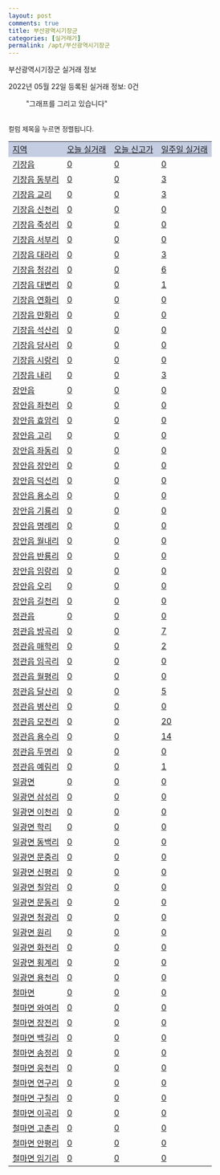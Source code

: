```yaml
---
layout: post
comments: true
title: 부산광역시기장군
categories: [실거래가]
permalink: /apt/부산광역시기장군
---
```


부산광역시기장군 실거래 정보

2022년 05월 22일 등록된 실거래 정보: 0건

<!--<script async src="https://pagead2.googlesyndication.com/pagead/js/adsbygoogle.js?client=ca-pub-3485438051770037"
 crossorigin="anonymous"></script>-->

<script type="text/javascript">
  google.charts.load('current', {'packages':['corechart']});
  google.charts.setOnLoadCallback(drawChart);

  function drawChart() {
    var data = google.visualization.arrayToDataTable([['거래일', '매매', '전월세', '전매'], ['21-01', 3, 2, 1], ['21-02', 0, 2, 0], ['21-03', 0, 12, 0], ['21-04', 12, 49, 0], ['21-05', 220, 154, 6], ['21-06', 318, 246, 16], ['21-07', 297, 209, 8], ['21-08', 400, 249, 12], ['21-09', 519, 278, 19], ['21-10', 705, 299, 11], ['21-11', 177, 234, 13], ['21-12', 126, 260, 9], ['22-01', 106, 228, 1], ['22-02', 109, 247, 4], ['22-03', 145, 237, 13], ['22-04', 149, 229, 8], ['22-05', 34, 101, 6]]);

    var options = {
      title: '최근 1년간 유형별 거래량 추이',
      legend: { position: 'bottom' }
    };

    setTimeout(function() {
        var chart = new google.visualization.LineChart(document.getElementById('columnchart_material'));
        chart.draw(data, (options));
        document.getElementById('loading').style.display = 'none';
        var dayLabel = (new Date()).getDay();
        if (dayLabel < 2) {
            sorttable.innerSortFunction.apply(document.getElementById('week'), []);
            sorttable.innerSortFunction.apply(document.getElementById('week'), []);        
        }
        else {
            sorttable.innerSortFunction.apply(document.getElementById('today'), []);
            sorttable.innerSortFunction.apply(document.getElementById('today'), []);
        }
    }, 200);

  }
</script>

<div id="loading" style="z-index:20; display: block; margin-left: 35px">"그래프를 그리고 있습니다"</div>
<div id="columnchart_material" style="width: 95%; margin-left: -35px; display: block"></div>
<!--<div style="width: 95%; margin-left: -35px; display: block">
      <script async src="https://pagead2.googlesyndication.com/pagead/js/adsbygoogle.js?client=ca-pub-3485438051770037"
          crossorigin="anonymous"></script>
      <ins class="adsbygoogle"
          style="display:block"
          data-ad-format="fluid"
          data-ad-layout-key="-fb+5w+4e-db+86"
          data-ad-client="ca-pub-3485438051770037"
          data-ad-slot="1827090281"></ins>
      <script>
          (adsbygoogle = window.adsbygoogle || []).push({});
      </script>
</div>-->
<br>

<font size='small' style='font-size: small;'>컬럼 제목을 누르면 정렬됩니다.</font>
<table class="sortable">
  <tr style='background-color: rgba(114, 132, 186,0.4);'>
    <td id="region"><a href="#">지역</a></td>
    <td id="today"><a href="#">오늘 실거래</a></td>
    <td id="today_new"><a href="#">오늘 신고가</a></td>
    <td id="week"><a href="#">일주일 실거래</a></td>
  </tr>

  
  <tr class="item">
    <td><a href="부산광역시기장군기장읍">기장읍</a></td>
    <td><a href="부산광역시기장군기장읍">0</a></td>
    <td><a href="부산광역시기장군기장읍">0</a></td>
    <td><a href="부산광역시기장군기장읍">0</a></td>
  </tr>
    

  <tr class="item">
    <td><a href="부산광역시기장군기장읍동부리">기장읍 동부리</a></td>
    <td><a href="부산광역시기장군기장읍동부리">0</a></td>
    <td><a href="부산광역시기장군기장읍동부리">0</a></td>
    <td><a href="부산광역시기장군기장읍동부리">3</a></td>
  </tr>
    

  <tr class="item">
    <td><a href="부산광역시기장군기장읍교리">기장읍 교리</a></td>
    <td><a href="부산광역시기장군기장읍교리">0</a></td>
    <td><a href="부산광역시기장군기장읍교리">0</a></td>
    <td><a href="부산광역시기장군기장읍교리">3</a></td>
  </tr>
    

  <tr class="item">
    <td><a href="부산광역시기장군기장읍신천리">기장읍 신천리</a></td>
    <td><a href="부산광역시기장군기장읍신천리">0</a></td>
    <td><a href="부산광역시기장군기장읍신천리">0</a></td>
    <td><a href="부산광역시기장군기장읍신천리">0</a></td>
  </tr>
    

  <tr class="item">
    <td><a href="부산광역시기장군기장읍죽성리">기장읍 죽성리</a></td>
    <td><a href="부산광역시기장군기장읍죽성리">0</a></td>
    <td><a href="부산광역시기장군기장읍죽성리">0</a></td>
    <td><a href="부산광역시기장군기장읍죽성리">0</a></td>
  </tr>
    

  <tr class="item">
    <td><a href="부산광역시기장군기장읍서부리">기장읍 서부리</a></td>
    <td><a href="부산광역시기장군기장읍서부리">0</a></td>
    <td><a href="부산광역시기장군기장읍서부리">0</a></td>
    <td><a href="부산광역시기장군기장읍서부리">0</a></td>
  </tr>
    

  <tr class="item">
    <td><a href="부산광역시기장군기장읍대라리">기장읍 대라리</a></td>
    <td><a href="부산광역시기장군기장읍대라리">0</a></td>
    <td><a href="부산광역시기장군기장읍대라리">0</a></td>
    <td><a href="부산광역시기장군기장읍대라리">3</a></td>
  </tr>
    

  <tr class="item">
    <td><a href="부산광역시기장군기장읍청강리">기장읍 청강리</a></td>
    <td><a href="부산광역시기장군기장읍청강리">0</a></td>
    <td><a href="부산광역시기장군기장읍청강리">0</a></td>
    <td><a href="부산광역시기장군기장읍청강리">6</a></td>
  </tr>
    

  <tr class="item">
    <td><a href="부산광역시기장군기장읍대변리">기장읍 대변리</a></td>
    <td><a href="부산광역시기장군기장읍대변리">0</a></td>
    <td><a href="부산광역시기장군기장읍대변리">0</a></td>
    <td><a href="부산광역시기장군기장읍대변리">1</a></td>
  </tr>
    

  <tr class="item">
    <td><a href="부산광역시기장군기장읍연화리">기장읍 연화리</a></td>
    <td><a href="부산광역시기장군기장읍연화리">0</a></td>
    <td><a href="부산광역시기장군기장읍연화리">0</a></td>
    <td><a href="부산광역시기장군기장읍연화리">0</a></td>
  </tr>
    

  <tr class="item">
    <td><a href="부산광역시기장군기장읍만화리">기장읍 만화리</a></td>
    <td><a href="부산광역시기장군기장읍만화리">0</a></td>
    <td><a href="부산광역시기장군기장읍만화리">0</a></td>
    <td><a href="부산광역시기장군기장읍만화리">0</a></td>
  </tr>
    

  <tr class="item">
    <td><a href="부산광역시기장군기장읍석산리">기장읍 석산리</a></td>
    <td><a href="부산광역시기장군기장읍석산리">0</a></td>
    <td><a href="부산광역시기장군기장읍석산리">0</a></td>
    <td><a href="부산광역시기장군기장읍석산리">0</a></td>
  </tr>
    

  <tr class="item">
    <td><a href="부산광역시기장군기장읍당사리">기장읍 당사리</a></td>
    <td><a href="부산광역시기장군기장읍당사리">0</a></td>
    <td><a href="부산광역시기장군기장읍당사리">0</a></td>
    <td><a href="부산광역시기장군기장읍당사리">0</a></td>
  </tr>
    

  <tr class="item">
    <td><a href="부산광역시기장군기장읍시랑리">기장읍 시랑리</a></td>
    <td><a href="부산광역시기장군기장읍시랑리">0</a></td>
    <td><a href="부산광역시기장군기장읍시랑리">0</a></td>
    <td><a href="부산광역시기장군기장읍시랑리">0</a></td>
  </tr>
    

  <tr class="item">
    <td><a href="부산광역시기장군기장읍내리">기장읍 내리</a></td>
    <td><a href="부산광역시기장군기장읍내리">0</a></td>
    <td><a href="부산광역시기장군기장읍내리">0</a></td>
    <td><a href="부산광역시기장군기장읍내리">3</a></td>
  </tr>
    

  <tr class="item">
    <td><a href="부산광역시기장군장안읍">장안읍</a></td>
    <td><a href="부산광역시기장군장안읍">0</a></td>
    <td><a href="부산광역시기장군장안읍">0</a></td>
    <td><a href="부산광역시기장군장안읍">0</a></td>
  </tr>
    

  <tr class="item">
    <td><a href="부산광역시기장군장안읍좌천리">장안읍 좌천리</a></td>
    <td><a href="부산광역시기장군장안읍좌천리">0</a></td>
    <td><a href="부산광역시기장군장안읍좌천리">0</a></td>
    <td><a href="부산광역시기장군장안읍좌천리">0</a></td>
  </tr>
    

  <tr class="item">
    <td><a href="부산광역시기장군장안읍효암리">장안읍 효암리</a></td>
    <td><a href="부산광역시기장군장안읍효암리">0</a></td>
    <td><a href="부산광역시기장군장안읍효암리">0</a></td>
    <td><a href="부산광역시기장군장안읍효암리">0</a></td>
  </tr>
    

  <tr class="item">
    <td><a href="부산광역시기장군장안읍고리">장안읍 고리</a></td>
    <td><a href="부산광역시기장군장안읍고리">0</a></td>
    <td><a href="부산광역시기장군장안읍고리">0</a></td>
    <td><a href="부산광역시기장군장안읍고리">0</a></td>
  </tr>
    

  <tr class="item">
    <td><a href="부산광역시기장군장안읍좌동리">장안읍 좌동리</a></td>
    <td><a href="부산광역시기장군장안읍좌동리">0</a></td>
    <td><a href="부산광역시기장군장안읍좌동리">0</a></td>
    <td><a href="부산광역시기장군장안읍좌동리">0</a></td>
  </tr>
    

  <tr class="item">
    <td><a href="부산광역시기장군장안읍장안리">장안읍 장안리</a></td>
    <td><a href="부산광역시기장군장안읍장안리">0</a></td>
    <td><a href="부산광역시기장군장안읍장안리">0</a></td>
    <td><a href="부산광역시기장군장안읍장안리">0</a></td>
  </tr>
    

  <tr class="item">
    <td><a href="부산광역시기장군장안읍덕선리">장안읍 덕선리</a></td>
    <td><a href="부산광역시기장군장안읍덕선리">0</a></td>
    <td><a href="부산광역시기장군장안읍덕선리">0</a></td>
    <td><a href="부산광역시기장군장안읍덕선리">0</a></td>
  </tr>
    

  <tr class="item">
    <td><a href="부산광역시기장군장안읍용소리">장안읍 용소리</a></td>
    <td><a href="부산광역시기장군장안읍용소리">0</a></td>
    <td><a href="부산광역시기장군장안읍용소리">0</a></td>
    <td><a href="부산광역시기장군장안읍용소리">0</a></td>
  </tr>
    

  <tr class="item">
    <td><a href="부산광역시기장군장안읍기룡리">장안읍 기룡리</a></td>
    <td><a href="부산광역시기장군장안읍기룡리">0</a></td>
    <td><a href="부산광역시기장군장안읍기룡리">0</a></td>
    <td><a href="부산광역시기장군장안읍기룡리">0</a></td>
  </tr>
    

  <tr class="item">
    <td><a href="부산광역시기장군장안읍명례리">장안읍 명례리</a></td>
    <td><a href="부산광역시기장군장안읍명례리">0</a></td>
    <td><a href="부산광역시기장군장안읍명례리">0</a></td>
    <td><a href="부산광역시기장군장안읍명례리">0</a></td>
  </tr>
    

  <tr class="item">
    <td><a href="부산광역시기장군장안읍월내리">장안읍 월내리</a></td>
    <td><a href="부산광역시기장군장안읍월내리">0</a></td>
    <td><a href="부산광역시기장군장안읍월내리">0</a></td>
    <td><a href="부산광역시기장군장안읍월내리">0</a></td>
  </tr>
    

  <tr class="item">
    <td><a href="부산광역시기장군장안읍반룡리">장안읍 반룡리</a></td>
    <td><a href="부산광역시기장군장안읍반룡리">0</a></td>
    <td><a href="부산광역시기장군장안읍반룡리">0</a></td>
    <td><a href="부산광역시기장군장안읍반룡리">0</a></td>
  </tr>
    

  <tr class="item">
    <td><a href="부산광역시기장군장안읍임랑리">장안읍 임랑리</a></td>
    <td><a href="부산광역시기장군장안읍임랑리">0</a></td>
    <td><a href="부산광역시기장군장안읍임랑리">0</a></td>
    <td><a href="부산광역시기장군장안읍임랑리">0</a></td>
  </tr>
    

  <tr class="item">
    <td><a href="부산광역시기장군장안읍오리">장안읍 오리</a></td>
    <td><a href="부산광역시기장군장안읍오리">0</a></td>
    <td><a href="부산광역시기장군장안읍오리">0</a></td>
    <td><a href="부산광역시기장군장안읍오리">0</a></td>
  </tr>
    

  <tr class="item">
    <td><a href="부산광역시기장군장안읍길천리">장안읍 길천리</a></td>
    <td><a href="부산광역시기장군장안읍길천리">0</a></td>
    <td><a href="부산광역시기장군장안읍길천리">0</a></td>
    <td><a href="부산광역시기장군장안읍길천리">0</a></td>
  </tr>
    

  <tr class="item">
    <td><a href="부산광역시기장군정관읍">정관읍</a></td>
    <td><a href="부산광역시기장군정관읍">0</a></td>
    <td><a href="부산광역시기장군정관읍">0</a></td>
    <td><a href="부산광역시기장군정관읍">0</a></td>
  </tr>
    

  <tr class="item">
    <td><a href="부산광역시기장군정관읍방곡리">정관읍 방곡리</a></td>
    <td><a href="부산광역시기장군정관읍방곡리">0</a></td>
    <td><a href="부산광역시기장군정관읍방곡리">0</a></td>
    <td><a href="부산광역시기장군정관읍방곡리">7</a></td>
  </tr>
    

  <tr class="item">
    <td><a href="부산광역시기장군정관읍매학리">정관읍 매학리</a></td>
    <td><a href="부산광역시기장군정관읍매학리">0</a></td>
    <td><a href="부산광역시기장군정관읍매학리">0</a></td>
    <td><a href="부산광역시기장군정관읍매학리">2</a></td>
  </tr>
    

  <tr class="item">
    <td><a href="부산광역시기장군정관읍임곡리">정관읍 임곡리</a></td>
    <td><a href="부산광역시기장군정관읍임곡리">0</a></td>
    <td><a href="부산광역시기장군정관읍임곡리">0</a></td>
    <td><a href="부산광역시기장군정관읍임곡리">0</a></td>
  </tr>
    

  <tr class="item">
    <td><a href="부산광역시기장군정관읍월평리">정관읍 월평리</a></td>
    <td><a href="부산광역시기장군정관읍월평리">0</a></td>
    <td><a href="부산광역시기장군정관읍월평리">0</a></td>
    <td><a href="부산광역시기장군정관읍월평리">0</a></td>
  </tr>
    

  <tr class="item">
    <td><a href="부산광역시기장군정관읍달산리">정관읍 달산리</a></td>
    <td><a href="부산광역시기장군정관읍달산리">0</a></td>
    <td><a href="부산광역시기장군정관읍달산리">0</a></td>
    <td><a href="부산광역시기장군정관읍달산리">5</a></td>
  </tr>
    

  <tr class="item">
    <td><a href="부산광역시기장군정관읍병산리">정관읍 병산리</a></td>
    <td><a href="부산광역시기장군정관읍병산리">0</a></td>
    <td><a href="부산광역시기장군정관읍병산리">0</a></td>
    <td><a href="부산광역시기장군정관읍병산리">0</a></td>
  </tr>
    

  <tr class="item">
    <td><a href="부산광역시기장군정관읍모전리">정관읍 모전리</a></td>
    <td><a href="부산광역시기장군정관읍모전리">0</a></td>
    <td><a href="부산광역시기장군정관읍모전리">0</a></td>
    <td><a href="부산광역시기장군정관읍모전리">20</a></td>
  </tr>
    

  <tr class="item">
    <td><a href="부산광역시기장군정관읍용수리">정관읍 용수리</a></td>
    <td><a href="부산광역시기장군정관읍용수리">0</a></td>
    <td><a href="부산광역시기장군정관읍용수리">0</a></td>
    <td><a href="부산광역시기장군정관읍용수리">14</a></td>
  </tr>
    

  <tr class="item">
    <td><a href="부산광역시기장군정관읍두명리">정관읍 두명리</a></td>
    <td><a href="부산광역시기장군정관읍두명리">0</a></td>
    <td><a href="부산광역시기장군정관읍두명리">0</a></td>
    <td><a href="부산광역시기장군정관읍두명리">0</a></td>
  </tr>
    

  <tr class="item">
    <td><a href="부산광역시기장군정관읍예림리">정관읍 예림리</a></td>
    <td><a href="부산광역시기장군정관읍예림리">0</a></td>
    <td><a href="부산광역시기장군정관읍예림리">0</a></td>
    <td><a href="부산광역시기장군정관읍예림리">1</a></td>
  </tr>
    

  <tr class="item">
    <td><a href="부산광역시기장군일광면">일광면</a></td>
    <td><a href="부산광역시기장군일광면">0</a></td>
    <td><a href="부산광역시기장군일광면">0</a></td>
    <td><a href="부산광역시기장군일광면">0</a></td>
  </tr>
    

  <tr class="item">
    <td><a href="부산광역시기장군일광면삼성리">일광면 삼성리</a></td>
    <td><a href="부산광역시기장군일광면삼성리">0</a></td>
    <td><a href="부산광역시기장군일광면삼성리">0</a></td>
    <td><a href="부산광역시기장군일광면삼성리">0</a></td>
  </tr>
    

  <tr class="item">
    <td><a href="부산광역시기장군일광면이천리">일광면 이천리</a></td>
    <td><a href="부산광역시기장군일광면이천리">0</a></td>
    <td><a href="부산광역시기장군일광면이천리">0</a></td>
    <td><a href="부산광역시기장군일광면이천리">0</a></td>
  </tr>
    

  <tr class="item">
    <td><a href="부산광역시기장군일광면학리">일광면 학리</a></td>
    <td><a href="부산광역시기장군일광면학리">0</a></td>
    <td><a href="부산광역시기장군일광면학리">0</a></td>
    <td><a href="부산광역시기장군일광면학리">0</a></td>
  </tr>
    

  <tr class="item">
    <td><a href="부산광역시기장군일광면동백리">일광면 동백리</a></td>
    <td><a href="부산광역시기장군일광면동백리">0</a></td>
    <td><a href="부산광역시기장군일광면동백리">0</a></td>
    <td><a href="부산광역시기장군일광면동백리">0</a></td>
  </tr>
    

  <tr class="item">
    <td><a href="부산광역시기장군일광면문중리">일광면 문중리</a></td>
    <td><a href="부산광역시기장군일광면문중리">0</a></td>
    <td><a href="부산광역시기장군일광면문중리">0</a></td>
    <td><a href="부산광역시기장군일광면문중리">0</a></td>
  </tr>
    

  <tr class="item">
    <td><a href="부산광역시기장군일광면신평리">일광면 신평리</a></td>
    <td><a href="부산광역시기장군일광면신평리">0</a></td>
    <td><a href="부산광역시기장군일광면신평리">0</a></td>
    <td><a href="부산광역시기장군일광면신평리">0</a></td>
  </tr>
    

  <tr class="item">
    <td><a href="부산광역시기장군일광면칠암리">일광면 칠암리</a></td>
    <td><a href="부산광역시기장군일광면칠암리">0</a></td>
    <td><a href="부산광역시기장군일광면칠암리">0</a></td>
    <td><a href="부산광역시기장군일광면칠암리">0</a></td>
  </tr>
    

  <tr class="item">
    <td><a href="부산광역시기장군일광면문동리">일광면 문동리</a></td>
    <td><a href="부산광역시기장군일광면문동리">0</a></td>
    <td><a href="부산광역시기장군일광면문동리">0</a></td>
    <td><a href="부산광역시기장군일광면문동리">0</a></td>
  </tr>
    

  <tr class="item">
    <td><a href="부산광역시기장군일광면청광리">일광면 청광리</a></td>
    <td><a href="부산광역시기장군일광면청광리">0</a></td>
    <td><a href="부산광역시기장군일광면청광리">0</a></td>
    <td><a href="부산광역시기장군일광면청광리">0</a></td>
  </tr>
    

  <tr class="item">
    <td><a href="부산광역시기장군일광면원리">일광면 원리</a></td>
    <td><a href="부산광역시기장군일광면원리">0</a></td>
    <td><a href="부산광역시기장군일광면원리">0</a></td>
    <td><a href="부산광역시기장군일광면원리">0</a></td>
  </tr>
    

  <tr class="item">
    <td><a href="부산광역시기장군일광면화전리">일광면 화전리</a></td>
    <td><a href="부산광역시기장군일광면화전리">0</a></td>
    <td><a href="부산광역시기장군일광면화전리">0</a></td>
    <td><a href="부산광역시기장군일광면화전리">0</a></td>
  </tr>
    

  <tr class="item">
    <td><a href="부산광역시기장군일광면횡계리">일광면 횡계리</a></td>
    <td><a href="부산광역시기장군일광면횡계리">0</a></td>
    <td><a href="부산광역시기장군일광면횡계리">0</a></td>
    <td><a href="부산광역시기장군일광면횡계리">0</a></td>
  </tr>
    

  <tr class="item">
    <td><a href="부산광역시기장군일광면용천리">일광면 용천리</a></td>
    <td><a href="부산광역시기장군일광면용천리">0</a></td>
    <td><a href="부산광역시기장군일광면용천리">0</a></td>
    <td><a href="부산광역시기장군일광면용천리">0</a></td>
  </tr>
    

  <tr class="item">
    <td><a href="부산광역시기장군철마면">철마면</a></td>
    <td><a href="부산광역시기장군철마면">0</a></td>
    <td><a href="부산광역시기장군철마면">0</a></td>
    <td><a href="부산광역시기장군철마면">0</a></td>
  </tr>
    

  <tr class="item">
    <td><a href="부산광역시기장군철마면와여리">철마면 와여리</a></td>
    <td><a href="부산광역시기장군철마면와여리">0</a></td>
    <td><a href="부산광역시기장군철마면와여리">0</a></td>
    <td><a href="부산광역시기장군철마면와여리">0</a></td>
  </tr>
    

  <tr class="item">
    <td><a href="부산광역시기장군철마면장전리">철마면 장전리</a></td>
    <td><a href="부산광역시기장군철마면장전리">0</a></td>
    <td><a href="부산광역시기장군철마면장전리">0</a></td>
    <td><a href="부산광역시기장군철마면장전리">0</a></td>
  </tr>
    

  <tr class="item">
    <td><a href="부산광역시기장군철마면백길리">철마면 백길리</a></td>
    <td><a href="부산광역시기장군철마면백길리">0</a></td>
    <td><a href="부산광역시기장군철마면백길리">0</a></td>
    <td><a href="부산광역시기장군철마면백길리">0</a></td>
  </tr>
    

  <tr class="item">
    <td><a href="부산광역시기장군철마면송정리">철마면 송정리</a></td>
    <td><a href="부산광역시기장군철마면송정리">0</a></td>
    <td><a href="부산광역시기장군철마면송정리">0</a></td>
    <td><a href="부산광역시기장군철마면송정리">0</a></td>
  </tr>
    

  <tr class="item">
    <td><a href="부산광역시기장군철마면웅천리">철마면 웅천리</a></td>
    <td><a href="부산광역시기장군철마면웅천리">0</a></td>
    <td><a href="부산광역시기장군철마면웅천리">0</a></td>
    <td><a href="부산광역시기장군철마면웅천리">0</a></td>
  </tr>
    

  <tr class="item">
    <td><a href="부산광역시기장군철마면연구리">철마면 연구리</a></td>
    <td><a href="부산광역시기장군철마면연구리">0</a></td>
    <td><a href="부산광역시기장군철마면연구리">0</a></td>
    <td><a href="부산광역시기장군철마면연구리">0</a></td>
  </tr>
    

  <tr class="item">
    <td><a href="부산광역시기장군철마면구칠리">철마면 구칠리</a></td>
    <td><a href="부산광역시기장군철마면구칠리">0</a></td>
    <td><a href="부산광역시기장군철마면구칠리">0</a></td>
    <td><a href="부산광역시기장군철마면구칠리">0</a></td>
  </tr>
    

  <tr class="item">
    <td><a href="부산광역시기장군철마면이곡리">철마면 이곡리</a></td>
    <td><a href="부산광역시기장군철마면이곡리">0</a></td>
    <td><a href="부산광역시기장군철마면이곡리">0</a></td>
    <td><a href="부산광역시기장군철마면이곡리">0</a></td>
  </tr>
    

  <tr class="item">
    <td><a href="부산광역시기장군철마면고촌리">철마면 고촌리</a></td>
    <td><a href="부산광역시기장군철마면고촌리">0</a></td>
    <td><a href="부산광역시기장군철마면고촌리">0</a></td>
    <td><a href="부산광역시기장군철마면고촌리">0</a></td>
  </tr>
    

  <tr class="item">
    <td><a href="부산광역시기장군철마면안평리">철마면 안평리</a></td>
    <td><a href="부산광역시기장군철마면안평리">0</a></td>
    <td><a href="부산광역시기장군철마면안평리">0</a></td>
    <td><a href="부산광역시기장군철마면안평리">0</a></td>
  </tr>
    

  <tr class="item">
    <td><a href="부산광역시기장군철마면임기리">철마면 임기리</a></td>
    <td><a href="부산광역시기장군철마면임기리">0</a></td>
    <td><a href="부산광역시기장군철마면임기리">0</a></td>
    <td><a href="부산광역시기장군철마면임기리">0</a></td>
  </tr>
    


</table>


    